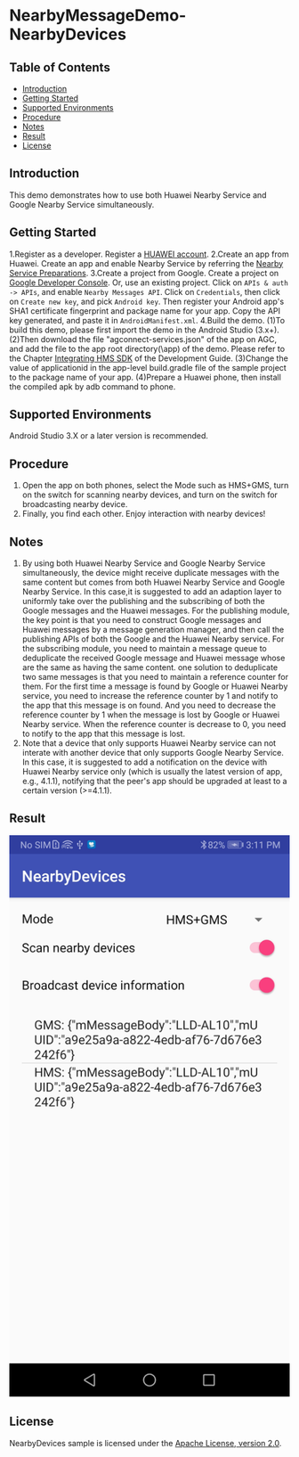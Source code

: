 # NearbyMessageDemo-NearbyDevices

## Table of Contents

 * [Introduction](#introduction)
 * [Getting Started](#Getting-Started)
 * [Supported Environments](#supported-environments)
 * [Procedure](#procedure)
 * [Notes](#Notes)
 * [Result](#result)
 * [License](#license)

## Introduction
This demo demonstrates how to use both Huawei Nearby Service and Google Nearby Service simultaneously. 

## Getting Started

1.Register as a developer.
Register a [HUAWEI account](https://developer.huawei.com/consumer/en/).
2.Create an app from Huawei.
Create an app and enable Nearby Service by referring the [Nearby Service Preparations](https://developer.huawei.com/consumer/en/doc/development/HMS-Guides/nearby-service-preparation).
3.Create a project from Google.
Create a project on [Google Developer Console](https://console.developers.google.com/). Or, use an existing project. 
Click on `APIs & auth -> APIs`, and enable `Nearby Messages API`.
Click on `Credentials`, then click on `Create new key`, and pick `Android key`. Then register your Android app's SHA1 certificate fingerprint and package name for your app. 
Copy the API key generated, and paste it in `AndroidManifest.xml`.
4.Build the demo.
(1)To build this demo, please first import the demo in the Android Studio (3.x+). 
(2)Then download the file "agconnect-services.json" of the app on AGC, and add the file to the app root directory(\app) of the demo. Please refer to the Chapter [Integrating HMS SDK](https://developer.huawei.com/consumer/en/doc/development/HMS-Guides/nearby-service-integratesdk) of the Development Guide.
(3)Change the value of applicationid in the app-level build.gradle file of the sample project to the package name of your app.
(4)Prepare a Huawei phone, then install the compiled apk by adb command to phone.

## Supported Environments
Android Studio 3.X or a later version is recommended.

## Procedure
1. Open the app on both phones, select the Mode such as HMS+GMS, turn on the switch for scanning nearby devices, and turn on the switch for broadcasting nearby device.
2. Finally, you find each other. Enjoy interaction with nearby devices!

## Notes
1. By using both Huawei Nearby Service and Google Nearby Service simultaneously, the device might receive duplicate messages with the same content but comes from both Huawei Nearby Service and Google Nearby Service. In this case,it is suggested to add an adaption layer to uniformly take over the publishing and the subscribing of both the Google messages and the Huawei messages. For the publishing module, the key point is that you need to construct Google messages and Huawei messages by a message generation manager, and then call the publishing APIs of both the Google and the Huawei Nearby service. For the subscribing module, you need to maintain a message queue to deduplicate the received Google message and Huawei message whose are the same as having the same content. one solution to deduplicate two same messages is that you need to maintain a reference counter for them. For the first time a message is found by Google or Huawei Nearby service, you need to increase the reference counter by 1 and notify to the app that this message is on found. And you need to decrease the reference counter by 1 when the message is lost by Google or Huawei Nearby service. When the reference counter is decrease to 0, you need to notify to the app that this message is lost.
2. Note that a device that only supports Huawei Nearby service can not interate with another device that only supports Google Nearby Service. In this case, it is suggested to add a notification on the device with Huawei Nearby service only (which is usually the latest version of app, e.g., 4.1.1), notifying that the peer's app should be upgraded at least to a certain version (>=4.1.1).
 
## Result
<img src="Result_1.jpg">

## License
NearbyDevices sample is licensed under the [Apache License, version 2.0](http://www.apache.org/licenses/LICENSE-2.0).